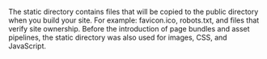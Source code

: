 The static directory contains files that will be copied to the public directory
when you build your site. For example: favicon.ico, robots.txt, and files that
verify site ownership. Before the introduction of page bundles and asset
pipelines, the static directory was also used for images, CSS, and JavaScript.

